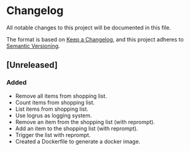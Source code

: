 # Changelog
All notable changes to this project will be documented in this file.

The format is based on [Keep a Changelog](https://keepachangelog.com/en/1.0.0/),
and this project adheres to [Semantic Versioning](https://semver.org/spec/v2.0.0.html).

##  [Unreleased]
###  Added
- Remove all items from shopping list.
- Count items from shopping list.
- List items from shopping list.
- Use logrus as logging system.
- Remove an item from the shopping list (with reprompt).
- Add an item to the shopping list (with reprompt).
- Trigger the list with reprompt.
- Created a Dockerfile to generate a docker image.
